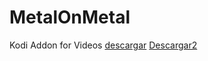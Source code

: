 # MetalOnMetal
Kodi Addon for Videos
<a href="https://github.com/sgellida/MetalOnMetal/blob/main/Prova/plugin.video.TestMetalOnMetal.zip">descargar</a>
<a href="https://github.com/sgellida/MetalOnMetal/raw/main/Prova/plugin.video.TestMetalOnMetal.zip">Descargar2</a>

